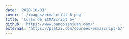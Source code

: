 ```yaml
---
date: '2020-10-01'
cover: './images/ecmascript-6.png'
title: 'Curso de ECMAScript 6+'
github: 'https://www.bancosanjuan.com/'
external: 'https://platzi.com/courses/ecmascript-6/'
---
```

